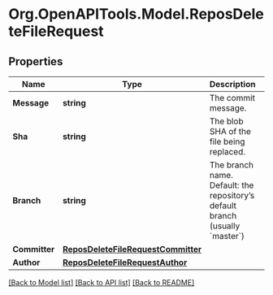 # Org.OpenAPITools.Model.ReposDeleteFileRequest

## Properties

Name | Type | Description | Notes
------------ | ------------- | ------------- | -------------
**Message** | **string** | The commit message. | 
**Sha** | **string** | The blob SHA of the file being replaced. | 
**Branch** | **string** | The branch name. Default: the repository’s default branch (usually &#x60;master&#x60;) | [optional] 
**Committer** | [**ReposDeleteFileRequestCommitter**](ReposDeleteFileRequestCommitter.md) |  | [optional] 
**Author** | [**ReposDeleteFileRequestAuthor**](ReposDeleteFileRequestAuthor.md) |  | [optional] 

[[Back to Model list]](../README.md#documentation-for-models) [[Back to API list]](../README.md#documentation-for-api-endpoints) [[Back to README]](../README.md)

